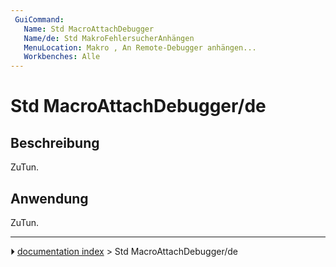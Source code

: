 ```yaml
---
 GuiCommand:
   Name: Std MacroAttachDebugger
   Name/de: Std MakroFehlersucherAnhängen
   MenuLocation: Makro , An Remote-Debugger anhängen...
   Workbenches: Alle
---
```


# Std MacroAttachDebugger/de



## Beschreibung

ZuTun.



## Anwendung

ZuTun.



---
⏵ [documentation index](../README.md) > Std MacroAttachDebugger/de
